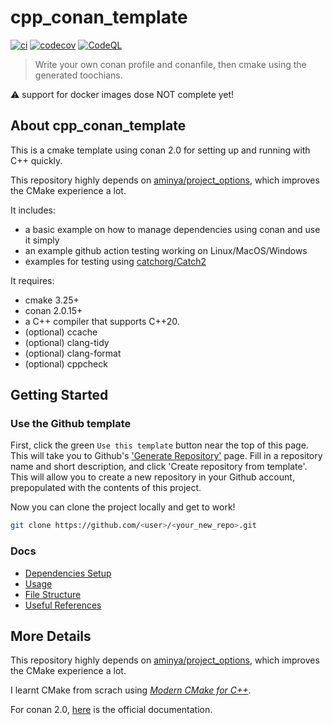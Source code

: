 # cpp_conan_template

[![ci](https://github.com/FeignClaims/cpp_conan_template/actions/workflows/ci.yml/badge.svg)](https://github.com/FeignClaims/cpp_conan_template/actions/workflows/ci.yml)
[![codecov](https://codecov.io/gh/FeignClaims/cpp_conan_template/graph/badge.svg?token=BQEOMHO4P6)](https://codecov.io/gh/FeignClaims/cpp_conan_template)
[![CodeQL](https://github.com/FeignClaims/cpp_conan_template/actions/workflows/codeql.yml/badge.svg)](https://github.com/FeignClaims/cpp_conan_template/actions/workflows/codeql.yml)

> Write your own conan profile and conanfile, then cmake using the generated toochians.

:warning: support for docker images dose NOT complete yet!

## About cpp_conan_template

This is a cmake template using conan 2.0 for setting up and running with C++ quickly.

This repository highly depends on [aminya/project_options](https://github.com/aminya/project_options), which improves the CMake experience a lot.

It includes:

- a basic example on how to manage dependencies using conan and use it simply
- an example github action testing working on Linux/MacOS/Windows
- examples for testing using [catchorg/Catch2]([https://github.com/boost-ext/ut](https://github.com/catchorg/Catch2))

It requires:

- cmake 3.25+
- conan 2.0.15+
- a C++ compiler that supports C++20.
- (optional) ccache
- (optional) clang-tidy
- (optional) clang-format
- (optional) cppcheck

## Getting Started

### Use the Github template

First, click the green `Use this template` button near the top of this page.
This will take you to Github's ['Generate Repository'](https://github.com/FeignClaims/cpp_conan_template/generate) page.
Fill in a repository name and short description, and click 'Create repository from template'.
This will allow you to create a new repository in your Github account,
prepopulated with the contents of this project.

Now you can clone the project locally and get to work!

```bash
git clone https://github.com/<user>/<your_new_repo>.git
```

### Docs

- [Dependencies Setup](./README_dependencies.md)
- [Usage](./README_usage.md)
- [File Structure](./README_structure.md)
- [Useful References](./README_references.md)

## More Details

This repository highly depends on [aminya/project_options](https://github.com/aminya/project_options), which improves the CMake experience a lot.

I learnt CMake from scrach using [*Modern CMake for C++*](https://github.com/PacktPublishing/Modern-CMake-for-Cpp).

For conan 2.0, [here](https://docs.conan.io/2.0/index.html) is the official documentation.
